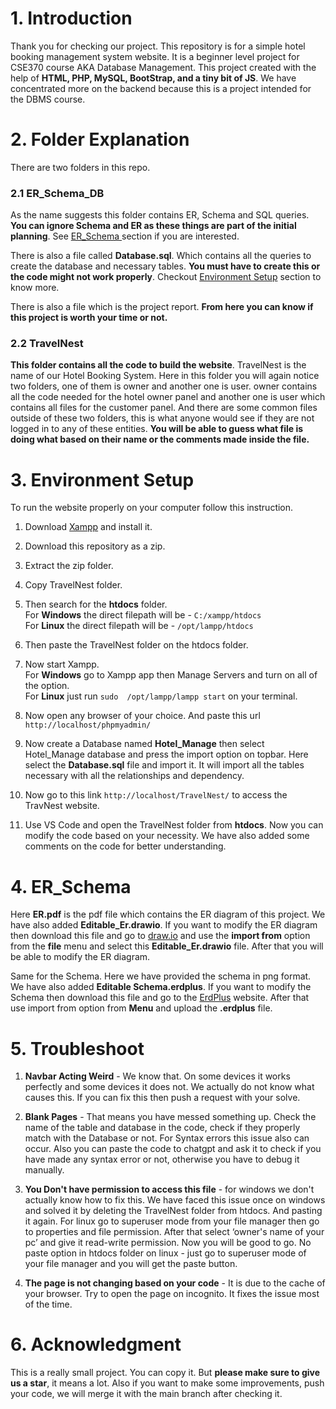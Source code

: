 
# 1. Introduction

Thank you for checking our project. This repository is for a simple hotel booking management system website. It is a beginner level project for CSE370 course AKA Database Management. This project created with the help of **HTML, PHP, MySQL, BootStrap, and a tiny bit of JS**. We have concentrated more on the backend because this is a project intended for the DBMS course.




# 2. Folder Explanation
There are two folders in this repo.  

### 2.1 ER_Schema_DB
As the name suggests this folder contains ER, Schema and SQL queries. **You can ignore Schema and ER as these things are part of the initial planning**. See [ER_Schema ](https://github.com/HypnoSphynx/TravelNest_CSE370_Fall23_BracU#4-er_schema) section if you are interested.   

   
There is also a file called **Database.sql**. Which contains all the queries to create the database and necessary tables. **You must have to create this or the code might not work properly**. Checkout [Environment Setup](https://github.com/HypnoSphynx/TravelNest_CSE370_Fall23_BracU#3-environment-setup) section to know more.

There is also a file which is the project report. **From here you can know if this project is worth your time or not.**

### 2.2 TravelNest 
**This folder contains all the code to build the website**. TravelNest is the name of our Hotel Booking System. Here in this folder you will again notice two folders, one of them is owner and another one is user. owner contains all the code needed for the hotel owner panel and another one is user which contains all files for the customer panel. And there are some common files outside of these two folders, this is what anyone would see if they are not logged in to any of these entities.
**You will be able to guess what file is doing what based on their name or the comments made inside the file.**

# 3. Environment Setup
To run the website properly on your computer follow this instruction.  
1. Download [Xampp](https://www.apachefriends.org/download.html) and install it.
2. Download this repository as a zip.
3. Extract the zip folder.
3. Copy TravelNest folder.
5. Then search for the **htdocs** folder.  
For **Windows** the direct filepath will be - ```C:/xampp/htdocs```  
For **Linux** the direct filepath will be - ```/opt/lampp/htdocs```  

6. Then paste the TravelNest folder on the htdocs folder.
7. Now start Xampp.  
For **Windows** go to Xampp app then Manage Servers and turn on all of the option.  
For **Linux** just run ```sudo  /opt/lampp/lampp start``` on your terminal.  

8. Now open any browser of your choice. And paste this url ```http://localhost/phpmyadmin/```
9. Now create a Database named **Hotel_Manage** then select Hotel_Manage database and press the import option on topbar. Here select the **Database.sql** file and import it. It will import all the tables necessary with all the relationships and dependency.  
10. Now go to this link ```http://localhost/TravelNest/``` to access the TravNest website.
11. Use VS Code and open the TravelNest folder from **htdocs**. Now you can modify the code based on your necessity. We have also added some comments on the code for better understanding.

# 4. ER_Schema
Here **ER.pdf** is the pdf file which contains the ER diagram of this project. We have also added **Editable_Er.drawio**. If you want to modify the ER diagram then download this file and go to [draw.io](https://app.diagrams.net/) and use the **import from** option from the **file** menu and select this **Editable_Er.drawio** file. After that you will be able to modify the ER diagram.  

Same for the Schema. Here we have provided the schema in png format. We have also added **Editable Schema.erdplus**. If you want to modify the Schema then download this file and go to the [ErdPlus](https://erdplus.com/standalone) website. After that use import from option from **Menu** and upload the **.erdplus** file. 

# 5. Troubleshoot
1. **Navbar Acting Weird** - We know that. On some devices it works perfectly and some devices it does not. We actually do not know what causes this. If you can fix this then push a request with your solve.
2. **Blank Pages** - That means you have messed something up. Check the name of the table and database in the code, check if they properly match with the Database or not. For Syntax errors this issue also can occur. Also you can paste the code to chatgpt and ask it to check if you have made any syntax error or not, otherwise you have to debug it manually.

3. **You Don't have permission to access this file** -  for windows we don't actually know how to fix this. We have faced this issue once on windows and solved it by deleting the TravelNest folder from htdocs. And pasting it again. For linux go to superuser mode from your file manager then go to properties and file permission. After that select ‘owner's name of your pc’ and give it read-write permission. Now you will be good to go.
No paste option in htdocs folder on linux - just go to superuser mode of your file manager and you will get the paste button.

4. **The page is not changing based on your code** - It is due to the cache of your browser. Try to open the page on incognito. It fixes the issue most of the time.
# 6. Acknowledgment
This is a really small project. You can copy it. But **please make sure to give us a star**, it means a lot. Also if you want to make some improvements, push your code, we will merge it with the main branch after checking it. 
